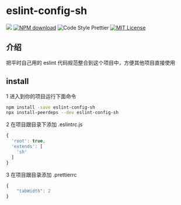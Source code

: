 # eslint-config-sh

![](https://img.shields.io/npm/v/eslint-config-sh.svg?style=flat)
[![NPM download](https://img.shields.io/npm/dm/eslint-config-sh.svg?style=flat-square)](https://www.npmjs.com/package/eslint-config-sh)
![Code Style Prettier](https://img.shields.io/badge/code_style-prettier-ff69b4.svg) 
[![MIT License](https://img.shields.io/badge/license-MIT-red.svg?style=flat)](https://github.com/sh-react-club/eslint-config-sh) 

## 介绍

把平时自己用的 eslint 代码规范整合到这个项目中，方便其他项目直接使用

## install

1 进入到你的项目运行下面命令

```bash
npm install -save eslint-config-sh
npx install-peerdeps --dev eslint-config-sh
```

2 在项目跟目录下添加 .eslintrc.js

```js
{
  'root': true,
  'extends': [
    'sh'
  ]
}
```

3 在项目跟目录添加 .prettierrc

```js
{
    "tabWidth": 2
}
```